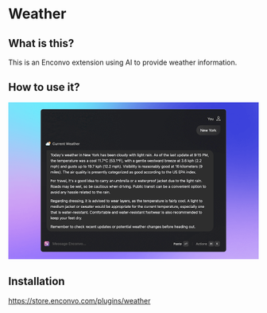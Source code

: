 # Weather


## What is this?

This is an Enconvo extension using AI to provide weather information. 

## How to use it?

![](https://raw.githubusercontent.com/Enconvo/weather/main/metadata/Screenshot.png)



## Installation

https://store.enconvo.com/plugins/weather